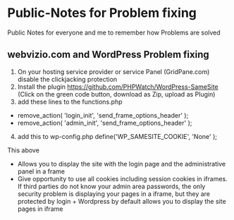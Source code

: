# Public-Notes for Problem fixing
Public Notes for everyone and me to remember how Problems are solved

## webvizio.com and WordPress Problem fixing
1. On your hosting service provider or service Panel (GridPane.com) disable the clickjacking protection
2. Install the plugin https://github.com/PHPWatch/WordPress-SameSite
(Click on the green code button, download as Zip, upload as Plugin)
3. add these lines to the functions.php
  - remove_action( 'login_init', 'send_frame_options_header' );
  - remove_action( 'admin_init', 'send_frame_options_header' );
4. add this to wp-config.php
define('WP_SAMESITE_COOKIE', 'None' );

This above 
- Allows you to display the site with the login page and the administrative panel in a frame
- Give opportunity to use all cookies including session cookies in iframes.
If third parties do not know your admin area passwords, the only security problem is displaying your pages in a iframe, but they are protected by login + Wordpress by default allows you to display the site pages in iframe
